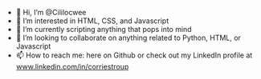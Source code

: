 - 👋 Hi, I’m @Cililocwee
- 👀 I’m interested in HTML, CSS, and Javascript
- 🌱 I’m currently scripting anything that pops into mind
- 💞️ I’m looking to collaborate on anything related to Python, HTML, or Javascript
- 📫 How to reach me: here on Github or check out my LinkedIn profile at www.linkedin.com/in/corriestroup

<!---
Cililocwee/Cililocwee is a ✨ special ✨ repository because its `README.md` (this file) appears on your GitHub profile.
You can click the Preview link to take a look at your changes.
--->
